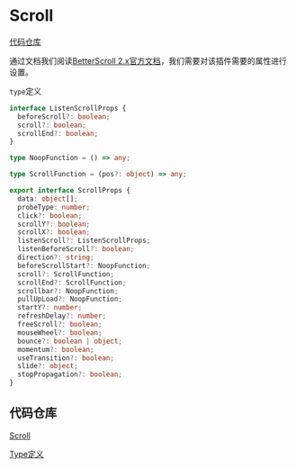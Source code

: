 # Scroll

[代码仓库](https://github.com/Rain120/better-scroll-for-react-usage)

通过文档我们阅读[BetterScroll 2.x官方文档](https://better-scroll.github.io/docs/en-US/)，我们需要对该插件需要的属性进行设置。

`type`定义

```typescript
interface ListenScrollProps {
  beforeScroll?: boolean;
  scroll?: boolean;
  scrollEnd?: boolean;
}

type NoopFunction = () => any;

type ScrollFunction = (pos?: object) => any;

export interface ScrollProps {
  data: object[];
  probeType: number;
  click?: boolean;
  scrollY?: boolean;
  scrollX?: boolean;
  listenScroll?: ListenScrollProps;
  listenBeforeScroll?: boolean;
  direction?: string;
  beforeScrollStart?: NoopFunction;
  scroll?: ScrollFunction;
  scrollEnd?: ScrollFunction;
  scrollbar?: NoopFunction;
  pullUpLoad?: NoopFunction;
  startY?: number;
  refreshDelay?: number;
  freeScroll?: boolean;
  mouseWheel?: boolean;
  bounce?: boolean | object;
  momentum?: boolean;
  useTransition?: boolean;
  slide?: object;
  stopPropagation?: boolean;
}

```

## 代码仓库

[Scroll](https://github.com/Rain120/better-scroll-for-react-usage/blob/master/src/base/Scroll/index.tsx)

[Type定义](https://github.com/Rain120/better-scroll-for-react-usage/blob/master/src/base/Scroll/types.ts)

